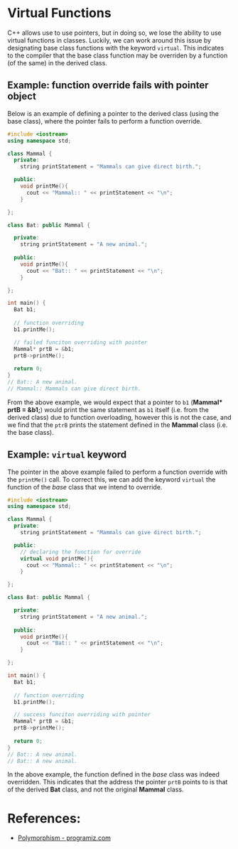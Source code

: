 # Virtual Functions

C++ allows use to use pointers, but in doing so, we lose the ability to use virtual functions in classes. Luckily, we can work around this issue by designating base class functions with the keyword `virtual`. This indicates to the compiler that the base class function may be overriden by a function (of the same) in the derived class.

## Example: function override fails with pointer object
Below is an example of defining a pointer to the derived class (using the base class), where the pointer fails to perform a function override.
```c++
#include <iostream>
using namespace std;

class Mammal {
  private:
    string printStatement = "Mammals can give direct birth.";

  public: 
    void printMe(){
      cout << "Mammal:: " << printStatement << "\n";
    }

};

class Bat: public Mammal {

  private:
    string printStatement = "A new animal.";
  
  public:
    void printMe(){
      cout << "Bat:: " << printStatement << "\n";
    }

};

int main() {
  Bat b1;
  
  // function overriding
  b1.printMe();

  // failed funciton overriding with pointer
  Mammal* prtB = &b1;
  prtB->printMe();
  
  return 0;
}
// Bat:: A new animal.
// Mammal:: Mammals can give direct birth.

```
From the above example, we would expect that a pointer to `b1` (__Mammal* prtB = &b1;__) would print the same statement as `b1` itself (i.e. from the derived class) due to function overloading, however this is not the case, and we find that the `ptrB` prints the statement defined in the __Mammal__ class (i.e. the base class).

## Example: `virtual` keyword
The pointer in the above example failed to perform a function override with the `printMe()` call. To correct this, we can add the keyword `virtual` the function of the _base_ class that we intend to override.

```c++
#include <iostream>
using namespace std;

class Mammal {
  private:
    string printStatement = "Mammals can give direct birth.";

  public: 
    // declaring the function for override
    virtual void printMe(){
      cout << "Mammal:: " << printStatement << "\n";
    }

};

class Bat: public Mammal {

  private:
    string printStatement = "A new animal.";
  
  public:
    void printMe(){
      cout << "Bat:: " << printStatement << "\n";
    }

};

int main() {
  Bat b1;
  
  // function overriding
  b1.printMe();

  // success funciton overriding with pointer
  Mammal* prtB = &b1;
  prtB->printMe();
  
  return 0;
}
// Bat:: A new animal.
// Bat:: A new animal.
```
In the above example, the function defined in the _base_ class was indeed overridden. This indicates that the address the pointer `prtB` points to is that of the derived __Bat__ class, and not the original __Mammal__ class. 

# References:
- [Polymorphism - programiz.com](https://www.programiz.com/cpp-programming/polymorphism)
